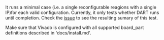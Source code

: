 
It runs a minimal case (i.e. a single reconfigurable reagions with a single IP)for each valid configuration. Currently, it only tests whether DART runs until completion. Check the [issue](https://github.com/fred-framework/dart/issues/13) to see the resulting sumary of this test.

Make sure that Vivado is configured with all supported board_part definitions described in 'docs/install.md'.

